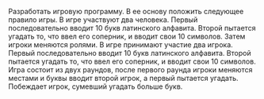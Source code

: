 Разработать игровую программу. В ее основу положить следующее правило игры. В игре участвуют два человека. Первый последовательно вводит 10 букв латинского алфавита. Второй пытается угадать то, что ввел его соперник, и вводит свои 10 символов. Затем игроки меняются ролями.
В игре принимают участие два игрока.
Первый последовательно вводит 10 букв латинского алфавита.
Второй пытается угадать то, что ввел его соперник, и вводит свои 10 символов.
Игра состоит из двух раундов, после первого раунда игроки меняются местами и буквы вводит второй игрок, а первый пытается угадать.
Побеждает игрок, сумевший угадать больше букв.
		
